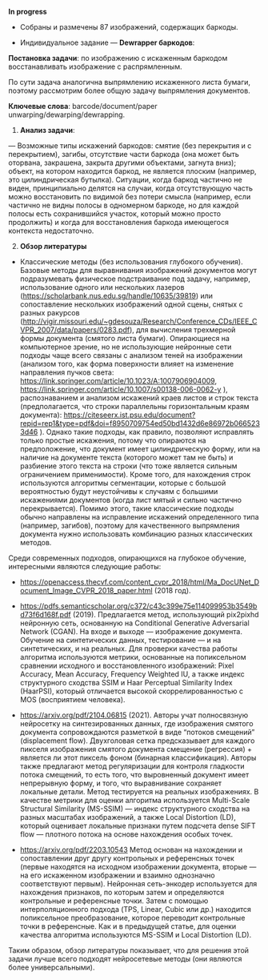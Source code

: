 **In progress**
* Собраны и размечены 87 изображений, содержащих баркоды.

* Индивидуальное задание — **Dewrapper баркодов**:
  
**Постановка задачи**: по изображению с искаженным баркодом восстанавливать изображение с распрямленным.
  
По сути задача аналогична выпрямлению искаженного листа бумаги, поэтому рассмотрим более общую задачу выпрямления документов.


**Ключевые слова**: barcode/document/paper unwarping/dewarping/dewrapping.

1. **Анализ задачи**:

— Возможные типы искажений баркодов: смятие (без перекрытия и с перекрытием), загибы, отсутствие части баркода (она может быть оторвана, закрашена, закрыта другими объектами, загнута вниз); объект, на котором находится баркод, не является плоским (например, это цилиндрическая бутылка). Ситуации, когда баркод частично не виден, принципиально делятся на случаи, когда отсутствующую часть можно восстановить по видимой без потери смысла (например, если частично не видны полосы в одномерном баркоде, но для каждой полосы есть сохранившийся участок, который можно просто продолжить) и когда для восстановления баркода имеющегося контекста недостаточно.  

2. **Обзор литературы** 
 * Классические методы (без использования глубокого обучения). Базовые методы для выравнивания изображений документов могут подразумевать физическое подстраивание под задачу, например, использование одного или нескольких лазеров (https://scholarbank.nus.edu.sg/handle/10635/39819) или сопоставление нескольких изображений одной сцены, снятых с разных ракурсов (http://vigir.missouri.edu/~gdesouza/Research/Conference_CDs/IEEE_CVPR_2007/data/papers/0283.pdf), для вычисления трехмерной формы документа (смятого листа бумаги). 
Опирающиеся на компьютерное зрение, но не использующие нейронные сети подходы чаще всего связаны с анализом теней на изображении (анализом того, как форма поверхности влияет на изменение направления пучков света: https://link.springer.com/article/10.1023/A:1007906904009, https://link.springer.com/article/10.1007/s00138-006-0062-y ), распознаванием и анализом искажений краев листов и строк текста (предполагается, что строки параллельны горизонтальным краям документа): https://citeseerx.ist.psu.edu/document?repid=rep1&type=pdf&doi=f8950709754ed50bd1432d6e86972b0665233d46 ). Однако такие подходы, как правило, позволяют исправлять только простые искажения, потому что опираются на предположение, что документ имеет цилиндрическую форму, или на наличие на документе текста (которого может там не быть) и разбиение этого текста на строки (что тоже является сильным ограничением применимости). Кроме того, для нахождения строк используются алгоритмы сегментации, которые с большой вероятностью будут неустойчивы к случаям с большими искажениями документов (когда лист мятый и сильно частично перекрывается). Помимо этого, такие классические подходы обычно направлены на исправление искажений определенного типа (например, загибов), поэтому для качественного выпрямления документа нужно использовать комбинацию разных классических методов.

  Среди современных подходов, опирающихся на глубокое обучение, интересными являются следующие работы:
  * https://openaccess.thecvf.com/content_cvpr_2018/html/Ma_DocUNet_Document_Image_CVPR_2018_paper.html (2018 год).
    
  * https://pdfs.semanticscholar.org/c372/c43c399e75e114099953b3549bd73f6d168f.pdf (2019). Предлагается метод, использующий pix2pixhd нейронную сеть, основанную на Conditional Generative Adversarial Network (CGAN). На входе и выходе — изображение документа. Обучение на синтетических данных, тестирование — и на синтетических, и на реальных. Для проверки качества работы алгоритма используются метрики, основанные на попиксельном сравнении исходного и восстановленного изображений: Pixel Accuracy, Mean Accuracy, Frequency Weighted IU, а также индекс структурного сходства SSIM и Haar Perceptual Similarity Index (HaarPSI), который отличается высокой скоррелированностью с MOS (восприятием человека).

  * https://arxiv.org/pdf/2104.06815 (2021).
Авторы учат полносвязную нейросетку на синтезированных данных, где изображения смятого документа сопровождаются разметкой в виде “потоков смещений” (displacement flow). Двухголовая сетка предсказывает для каждого пикселя изображения смятого документа смещение (регрессия) + является ли этот пиксель фоном (бинарная классификация). Авторы также предлагают метод регуляризации для контроля гладкости потока смещений, то есть того, что выровненный документ имеет непрерывную форму, и того, что выравнивание сохраняет локальные детали. Метод тестируется на реальных изображениях. В качестве метрики для оценки алгоритма используется Multi-Scale Structural Similarity (MS-SSIM) — индекс структурного сходства на разных масштабах изображений, а также Local Distortion (LD), который оценивает локальные признаки путем подсчета dense SIFT flow — плотного потока на основе нахождения особых точек.

  * https://arxiv.org/pdf/2203.10543 
Метод основан на нахождении и сопоставлении друг другу контрольных и референсных точек (первые находятся на исходном изображении документа, вторые — на его искаженном изображении и взаимно однозначно соответствуют первым). Нейронная сеть-энкодер используется для нахождения признаков, по которым затем и определяются контрольные и референсные точки. Затем с помощью интерполяционного подхода (TPS, Linear, Cubic или др.) находится попиксельное преобразование, которое переводит контрольные точки в референсные. Как и в предыдущей статье, для оценки качества алгоритма используются MS-SSIM и Local Distortion (LD).

Таким образом, обзор литературы показывает, что для решения этой задачи лучше всего подходят нейросетевые методы (они являются более универсальными).




